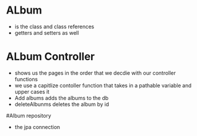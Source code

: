 # ALbum 
* is the class and class references
* getters and setters as well 

# ALbum Controller 
* shows us the pages in the order that we decdie with our controller functions 
*  we use a capitlize contoller function that takes in a pathable variable and upper cases it 
* Add albums adds the albums to the db 
* deleteAlbunms deletes the album by id 


#Album repository 
* the jpa connection 